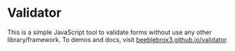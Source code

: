 # Validator

This is a simple JavaScript tool to validate forms without use any other library/framework.
To demos and docs, visit [beeblebrox3.github.io/validator](http://beeblebrox3.github.io/validator).
